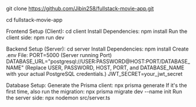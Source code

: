 git clone https://github.com/Jibin258/fullstack-movie-app.git

cd fullstack-movie-app

Frontend Setup (Client):
  cd client
  Install Dependencies: npm install
  Run the client side: npm run dev

Backend Setup (Server):
  cd server
  Install Dependencies: npm install
  Create .env File:
    PORT=5000 (Server running Port)
    DATABASE_URL="postgresql://USER:PASSWORD@HOST:PORT/DATABASE_NAME" (Replace USER, PASSWORD, HOST, PORT, and DATABASE_NAME with your actual PostgreSQL credentials.)
    JWT_SECRET=your_jwt_secret

Database Setup:
  Generate the Prisma client: npx prisma generate
  If it's the first time, also run the migration: npx prisma migrate dev --name init
  Run the server side: npx nodemon src/server.ts
